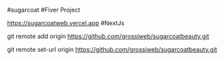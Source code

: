 #sugarcoat
#Fiver Project

https://sugarcoatweb.vercel.app
#NextJs


git remote add origin https://github.com/grossiweb/sugarcoatbeauty.git

git remote set-url origin https://github.com/grossiweb/sugarcoatbeauty.git
